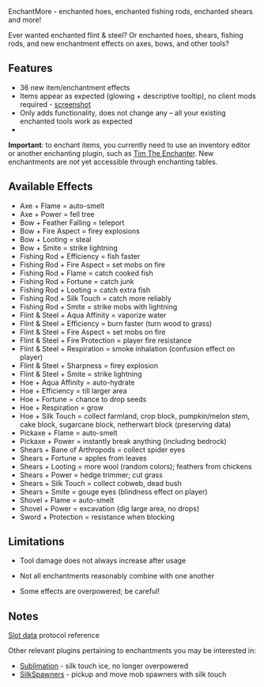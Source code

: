 EnchantMore - enchanted hoes, enchanted fishing rods, enchanted shears and more!

Ever wanted enchanted flint & steel? Or enchanted hoes, shears, fishing rods,
and new enchantment effects on axes, bows, and other tools?

## Features
* 36 new item/enchantment effects
* Items appear as expected (glowing + descriptive tooltip), no client mods required - [screenshot](http://imgur.com/BNqBi)
* Only adds functionality, does not change any – all your existing enchanted tools work as expected
* 

**Important**: to enchant items, you currently need to use an inventory editor or another enchanting plugin,
such as [Tim The Enchanter](http://dev.bukkit.org/server-mods/enchanter/). New enchantments are *not* yet 
accessible through enchanting tables.


## Available Effects
* Axe + Flame = auto-smelt
* Axe + Power = fell tree
* Bow + Feather Falling = teleport
* Bow + Fire Aspect = firey explosions
* Bow + Looting = steal 
* Bow + Smite = strike lightning
* Fishing Rod + Efficiency = fish faster
* Fishing Rod + Fire Aspect = set mobs on fire
* Fishing Rod + Flame = catch cooked fish
* Fishing Rod + Fortune = catch junk
* Fishing Rod + Looting = catch extra fish
* Fishing Rod + Silk Touch = catch more reliably
* Fishing Rod + Smite = strike mobs with lightning
* Flint & Steel + Aqua Affinity = vaporize water
* Flint & Steel + Efficiency = burn faster (turn wood to grass)
* Flint & Steel + Fire Aspect = set mobs on fire
* Flint & Steel + Fire Protection = player fire resistance
* Flint & Steel + Respiration = smoke inhalation (confusion effect on player)
* Flint & Steel + Sharpness = firey explosion
* Flint & Steel + Smite = strike lightning
* Hoe + Aqua Affinity = auto-hydrate
* Hoe + Efficiency = till larger area
* Hoe + Fortune = chance to drop seeds
* Hoe + Respiration = grow
* Hoe + Silk Touch = collect farmland, crop block, pumpkin/melon stem, cake block, sugarcane block, netherwart block (preserving data)
* Pickaxe + Flame = auto-smelt
* Pickaxe + Power = instantly break anything (including bedrock)
* Shears + Bane of Arthropods = collect spider eyes
* Shears + Fortune = apples from leaves
* Shears + Looting = more wool (random colors); feathers from chickens
* Shears + Power = hedge trimmer; cut grass
* Shears + Silk Touch = collect cobweb, dead bush
* Shears + Smite = gouge eyes (blindness effect on player)
* Shovel + Flame = auto-smelt
* Shovel + Power = excavation (dig large area, no drops)
* Sword + Protection = resistance when blocking 

## Limitations
* Tool damage does not always increase after usage

* Not all enchantments reasonably combine with one another

* Some effects are overpowered; be careful!

## Notes
[Slot data](http://wiki.vg/Slot\_Data) protocol reference

Other relevant plugins pertaining to enchantments you may be interested in:
* [Sublimation](http://dev.bukkit.org/server-mods/sublimation/) - silk touch ice, no longer overpowered
* [SilkSpawners](http://dev.bukkit.org/server-mods/silkspawners/) - pickup and move mob spawners with silk touch

